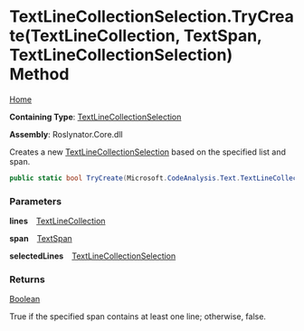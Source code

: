 # TextLineCollectionSelection\.TryCreate\(TextLineCollection, TextSpan, TextLineCollectionSelection\) Method

[Home](../../../../README.md)

**Containing Type**: [TextLineCollectionSelection](../README.md)

**Assembly**: Roslynator\.Core\.dll

  
Creates a new [TextLineCollectionSelection](../README.md) based on the specified list and span\.

```csharp
public static bool TryCreate(Microsoft.CodeAnalysis.Text.TextLineCollection lines, Microsoft.CodeAnalysis.Text.TextSpan span, out Roslynator.Text.TextLineCollectionSelection selectedLines)
```

### Parameters

**lines** &ensp; [TextLineCollection](https://docs.microsoft.com/en-us/dotnet/api/microsoft.codeanalysis.text.textlinecollection)

**span** &ensp; [TextSpan](https://docs.microsoft.com/en-us/dotnet/api/microsoft.codeanalysis.text.textspan)

**selectedLines** &ensp; [TextLineCollectionSelection](../README.md)

### Returns

[Boolean](https://docs.microsoft.com/en-us/dotnet/api/system.boolean)

True if the specified span contains at least one line; otherwise, false\.